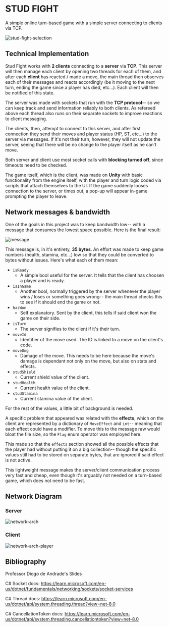 # STUD FIGHT
A simple online turn-based game with a simple server connecting to clients 
via TCP.

![stud-fight-selection]

## Technical Implementation

Stud Fight works with **2 clients** connecting to a **server** via **TCP**. 
This server will then manage each client by opening two threads for each
of them, and after each **client** has reacted / made a move, the main thread
then observes each of their messages and reacts accordingly (be it moving to
the next turn, ending the game since a player has died, etc...). Each client
will then be notified of this state.

The server was made with sockets that run with the **TCP protocol**-- so we can keep
track and send information reliably to both clients. As refereed above each
thread also runs on their separate sockets to improve reactions to client
messaging.

The clients, then, attempt to connect to this server, and after first connection 
they send their moves and player status (HP, ST, etc...) to the server via
messages. If it's not their turn, however, they will not update the server,
seeing that there will be no change to the player itself as he can't move.

Both server and client use most socket calls with **blocking turned off**,
since timeouts need to be checked.

The game itself, which is the client, was made on **Unity** with basic
functionality from the engine itself, with the player and turn logic coded via
scripts that attach themselves to the UI. If the game suddenly looses connection
to the server, or times out, a pop-up will appear in-game prompting the player
to leave.

## Network messages & bandwidth

One of the goals in this project was to keep bandwidth low-- with a message
that consumes the lowest space possible. Here is the final result:

![message]

This message is, in it's entirety, **35 bytes**. An effort was made to keep
game numbers (health, stamina, etc...) low so that they could be converted to 
bytes without issues. Here's what each of them mean:

- `isReady`
    - A simple bool useful for the server. It tells that the client has choosen
a player and is ready.
- `isInGame`
    - Another bool, normally triggered by the server whenever the player wins /
loses or something goes wrong-- the main thread checks this to see if it should
end the game or not.
- `hasWon`
    - Self explanatory. Sent by the client, this tells if said client won the
game on their side.
- `isTurn`
    - The server signifies to the client if it's their turn.
- `moveId`
    - Identifier of the move used. The ID is linked to a move on the client's 
code.
- `moveDmg`
    - Damage of the move. This needs to be here because the move's damage is
dependant not only on the move, but also on stats and effects.
- `studShield`
    - Current shield value of the client.  
- `studHealth`
    - Current health value of the client.  
- `studStamina`
    - Current stamina value of the client. 

For the rest of the values, a little bit of background is needed.

A specific problem that appeared was related with the **effects**, which
on the client are represented by a dictionary of ``MoveEffect`` and ``int``-- 
meaning that each effect could have a modifier. To move this to the message
raw would bloat the file size, so the `Flag` enum operator was employed here.

This made so that the `effects` section showed all the possible effects that
the player had without putting it on a big collection-- though the specific
values still had to be stored on separate bytes, that are ignored if said
effect is not active.

This lightweight message makes the server/client communication process very
fast and cheap, even though it's arguably not needed on a turn-based game,
which does not need to be fast.

## Network Diagram

### Server

![network-arch]

### Client

![network-arch-player]

## Bibliography

Professor Diogo de Andrade's Slides

C# Socket docs: https://learn.microsoft.com/en-us/dotnet/fundamentals/networking/sockets/socket-services

C# Thread docs: https://learn.microsoft.com/en-us/dotnet/api/system.threading.thread?view=net-8.0

C# CancellationToken docs: https://learn.microsoft.com/en-us/dotnet/api/system.threading.cancellationtoken?view=net-8.0 

[network-arch-player]: /Images/networkarchplayer.png
[network-arch]: /Images/networkdiag.png
[stud-fight-selection]: /Images/StudFight_gcMUlXeMfe.jpg
[message]: /Images/devenv_MDUypilvlt.jpg